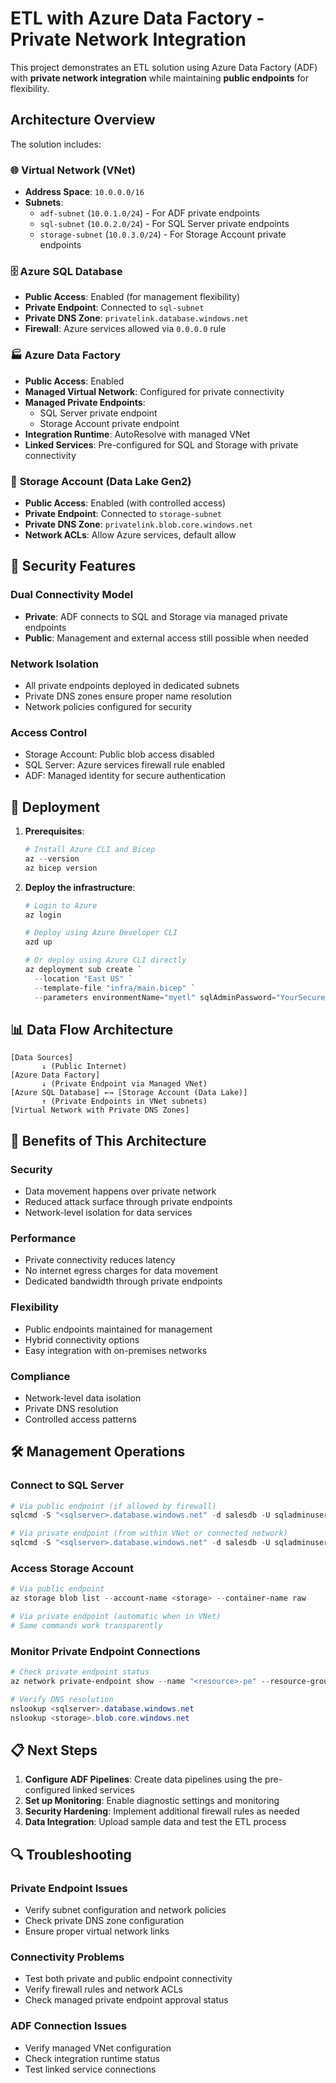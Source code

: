 # ETL with Azure Data Factory - Private Network Integration

This project demonstrates an ETL solution using Azure Data Factory (ADF) with **private network integration** while maintaining **public endpoints** for flexibility.

## Architecture Overview

The solution includes:

### 🌐 **Virtual Network (VNet)**
- **Address Space**: `10.0.0.0/16`
- **Subnets**:
  - `adf-subnet` (`10.0.1.0/24`) - For ADF private endpoints
  - `sql-subnet` (`10.0.2.0/24`) - For SQL Server private endpoints  
  - `storage-subnet` (`10.0.3.0/24`) - For Storage Account private endpoints

### 🗄️ **Azure SQL Database**
- **Public Access**: Enabled (for management flexibility)
- **Private Endpoint**: Connected to `sql-subnet`
- **Private DNS Zone**: `privatelink.database.windows.net`
- **Firewall**: Azure services allowed via `0.0.0.0` rule

### 🏭 **Azure Data Factory**
- **Public Access**: Enabled
- **Managed Virtual Network**: Configured for private connectivity
- **Managed Private Endpoints**: 
  - SQL Server private endpoint
  - Storage Account private endpoint
- **Integration Runtime**: AutoResolve with managed VNet
- **Linked Services**: Pre-configured for SQL and Storage with private connectivity

### 💾 **Storage Account (Data Lake Gen2)**
- **Public Access**: Enabled (with controlled access)
- **Private Endpoint**: Connected to `storage-subnet`
- **Private DNS Zone**: `privatelink.blob.core.windows.net`
- **Network ACLs**: Allow Azure services, default allow

## 🔐 **Security Features**

### **Dual Connectivity Model**
- **Private**: ADF connects to SQL and Storage via managed private endpoints
- **Public**: Management and external access still possible when needed

### **Network Isolation**
- All private endpoints deployed in dedicated subnets
- Private DNS zones ensure proper name resolution
- Network policies configured for security

### **Access Control**
- Storage Account: Public blob access disabled
- SQL Server: Azure services firewall rule enabled
- ADF: Managed identity for secure authentication

## 🚀 **Deployment**

1. **Prerequisites**:
   ```powershell
   # Install Azure CLI and Bicep
   az --version
   az bicep version
   ```

2. **Deploy the infrastructure**:
   ```powershell
   # Login to Azure
   az login

   # Deploy using Azure Developer CLI
   azd up
   
   # Or deploy using Azure CLI directly
   az deployment sub create `
     --location "East US" `
     --template-file "infra/main.bicep" `
     --parameters environmentName="myetl" sqlAdminPassword="YourSecurePassword123!"
   ```

## 📊 **Data Flow Architecture**

```
[Data Sources] 
       ↓ (Public Internet)
[Azure Data Factory] 
       ↓ (Private Endpoint via Managed VNet)
[Azure SQL Database] ←→ [Storage Account (Data Lake)]
       ↑ (Private Endpoints in VNet subnets)
[Virtual Network with Private DNS Zones]
```

## 🔧 **Benefits of This Architecture**

### **Security**
- Data movement happens over private network
- Reduced attack surface through private endpoints
- Network-level isolation for data services

### **Performance**  
- Private connectivity reduces latency
- No internet egress charges for data movement
- Dedicated bandwidth through private endpoints

### **Flexibility**
- Public endpoints maintained for management
- Hybrid connectivity options
- Easy integration with on-premises networks

### **Compliance**
- Network-level data isolation
- Private DNS resolution
- Controlled access patterns

## 🛠️ **Management Operations**

### **Connect to SQL Server**
```powershell
# Via public endpoint (if allowed by firewall)
sqlcmd -S "<sqlserver>.database.windows.net" -d salesdb -U sqladminuser -P

# Via private endpoint (from within VNet or connected network)
sqlcmd -S "<sqlserver>.database.windows.net" -d salesdb -U sqladminuser -P
```

### **Access Storage Account**
```powershell
# Via public endpoint
az storage blob list --account-name <storage> --container-name raw

# Via private endpoint (automatic when in VNet)
# Same commands work transparently
```

### **Monitor Private Endpoint Connections**
```powershell
# Check private endpoint status
az network private-endpoint show --name "<resource>-pe" --resource-group "rg-<environment>"

# Verify DNS resolution
nslookup <sqlserver>.database.windows.net
nslookup <storage>.blob.core.windows.net
```

## 📋 **Next Steps**

1. **Configure ADF Pipelines**: Create data pipelines using the pre-configured linked services
2. **Set up Monitoring**: Enable diagnostic settings and monitoring
3. **Security Hardening**: Implement additional firewall rules as needed
4. **Data Integration**: Upload sample data and test the ETL process

## 🔍 **Troubleshooting**

### **Private Endpoint Issues**
- Verify subnet configuration and network policies
- Check private DNS zone configuration
- Ensure proper virtual network links

### **Connectivity Problems**
- Test both private and public endpoint connectivity
- Verify firewall rules and network ACLs
- Check managed private endpoint approval status

### **ADF Connection Issues**
- Verify managed VNet configuration
- Check integration runtime status
- Test linked service connections